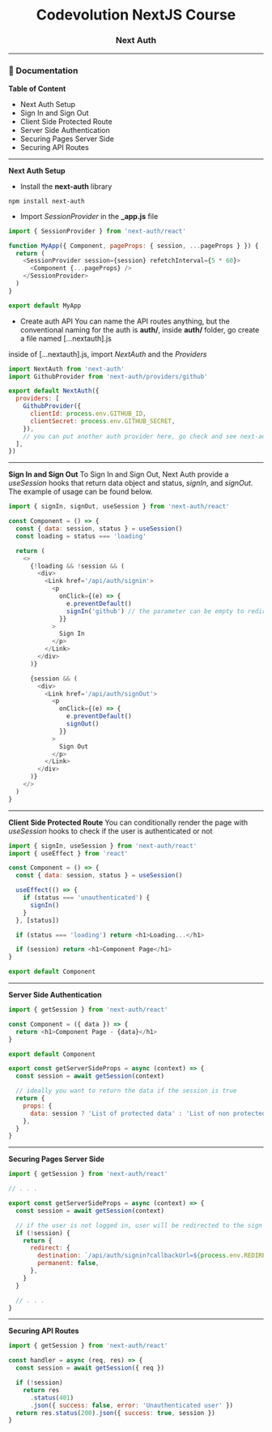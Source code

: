<div align='center'><h1>Codevolution NextJS Course</h1>
<h3>Next Auth</h3>
</div>
<hr />

### 📃 Documentation

**Table of Content**

- Next Auth Setup
- Sign In and Sign Out
- Client Side Protected Route
- Server Side Authentication
- Securing Pages Server Side
- Securing API Routes

<hr />

**Next Auth Setup**

- Install the **next-auth** library

```
npm install next-auth
```

- Import _SessionProvider_ in the **\_app.js** file

```js
import { SessionProvider } from 'next-auth/react'

function MyApp({ Component, pageProps: { session, ...pageProps } }) {
  return (
    <SessionProvider session={session} refetchInterval={5 * 60}>
      <Component {...pageProps} />
    </SessionProvider>
  )
}

export default MyApp
```

- Create auth API
  You can name the API routes anything, but the conventional naming for the auth is **auth/**, inside **auth/** folder, go create a file named [...nextauth].js

inside of [...nextauth].js, import _NextAuth_ and the _Providers_

```js
import NextAuth from 'next-auth'
import GithubProvider from 'next-auth/providers/github'

export default NextAuth({
  providers: [
    GithubProvider({
      clientId: process.env.GITHUB_ID,
      clientSecret: process.env.GITHUB_SECRET,
    }),
    // you can put another auth provider here, go check and see next-auth documentation for the provider list
  ],
})
```

<hr />

**Sign In and Sign Out**
To Sign In and Sign Out, Next Auth provide a _useSession_ hooks that return data object and status, _signIn_, and _signOut_. The example of usage can be found below.

```js
import { signIn, signOut, useSession } from 'next-auth/react'

const Component = () => {
  const { data: session, status } = useSession()
  const loading = status === 'loading'

  return (
    <>
      {!loading && !session && (
        <div>
          <Link href='/api/auth/signin'>
            <p
              onClick={(e) => {
                e.preventDefault()
                signIn('github') // the parameter can be empty to redirect the page to sign in page
              }}
            >
              Sign In
            </p>
          </Link>
        </div>
      )}

      {session && (
        <div>
          <Link href='/api/auth/signOut'>
            <p
              onClick={(e) => {
                e.preventDefault()
                signOut()
              }}
            >
              Sign Out
            </p>
          </Link>
        </div>
      )}
    </>
  )
}
```

<hr />

**Client Side Protected Route**
You can conditionally render the page with _useSession_ hooks to check if the user is authenticated or not

```js
import { signIn, useSession } from 'next-auth/react'
import { useEffect } from 'react'

const Component = () => {
  const { data: session, status } = useSession()

  useEffect(() => {
    if (status === 'unauthenticated') {
      signIn()
    }
  }, [status])

  if (status === 'loading') return <h1>Loading...</h1>

  if (session) return <h1>Component Page</h1>
}

export default Component
```

<hr />

**Server Side Authentication**

```js
import { getSession } from 'next-auth/react'

const Component = ({ data }) => {
  return <h1>Component Page - {data}</h1>
}

export default Component

export const getServerSideProps = async (context) => {
  const session = await getSession(context)

  // ideally you want to return the data if the session is true
  return {
    props: {
      data: session ? 'List of protected data' : 'List of non protected data',
    },
  }
}
```

<hr />

**Securing Pages Server Side**

```js
import { getSession } from 'next-auth/react'

// . . .

export const getServerSideProps = async (context) => {
  const session = await getSession(context)

  // if the user is not logged in, user will be redirected to the sign in page
  if (!session) {
    return {
      redirect: {
        destination: `/api/auth/signin?callbackUrl=${process.env.REDIRECT_URL}`,
        permanent: false,
      },
    }
  }

  // . . .
}
```

<hr />

**Securing API Routes**

```js
import { getSession } from 'next-auth/react'

const handler = async (req, res) => {
  const session = await getSession({ req })

  if (!session)
    return res
      .status(401)
      .json({ success: false, error: 'Unauthenticated user' })
  return res.status(200).json({ success: true, session })
}
```
